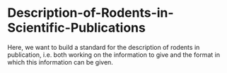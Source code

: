 # Description-of-Rodents-in-Scientific-Publications
Here, we want to build a standard for the description of rodents in publication, i.e. both working on the information to give and the format in which this information can be given.
